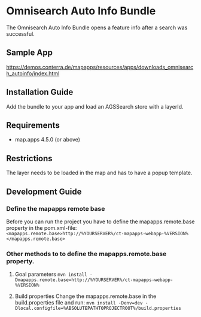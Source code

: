 # Omnisearch Auto Info Bundle
The Omnisearch Auto Info Bundle opens a feature info after a search was successful.

## Sample App
https://demos.conterra.de/mapapps/resources/apps/downloads_omnisearch_autoinfo/index.html

## Installation Guide
Add the bundle to your app and load an AGSSearch store with a layerId.

## Requirements
* map.apps 4.5.0 (or above)

## Restrictions
The layer needs to be loaded in the map and has to have a popup template.

## Development Guide
### Define the mapapps remote base
Before you can run the project you have to define the mapapps.remote.base property in the pom.xml-file:
`<mapapps.remote.base>http://%YOURSERVER%/ct-mapapps-webapp-%VERSION%</mapapps.remote.base>`

### Other methods to to define the mapapps.remote.base property.
1. Goal parameters
`mvn install -Dmapapps.remote.base=http://%YOURSERVER%/ct-mapapps-webapp-%VERSION%`

2. Build properties
Change the mapapps.remote.base in the build.properties file and run:
`mvn install -Denv=dev -Dlocal.configfile=%ABSOLUTEPATHTOPROJECTROOT%/build.properties`

